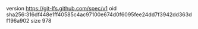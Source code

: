 version https://git-lfs.github.com/spec/v1
oid sha256:316df448e1ff40585c4ac97100e674d0f6095fee24dd7f3942dd363df196a902
size 978
